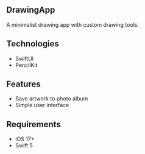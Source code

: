 ## DrawingApp
A minimalist drawing app with custom drawing tools.

## Technologies
* SwiftUI
* PencilKit

## Features
* Save artwork to photo album
* Simple user interface
  

## Requirements
* iOS 17+
* Swift 5

